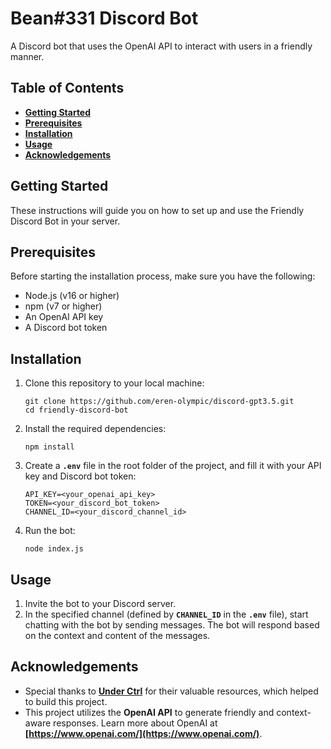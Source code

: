 # **Bean#331 Discord Bot**

A Discord bot that uses the OpenAI API to interact with users in a friendly manner.

## **Table of Contents**

- **[Getting Started](https://chat.openai.com/chat?model=gpt-4#getting-started)**
- **[Prerequisites](https://chat.openai.com/chat?model=gpt-4#prerequisites)**
- **[Installation](https://chat.openai.com/chat?model=gpt-4#installation)**
- **[Usage](https://chat.openai.com/chat?model=gpt-4#usage)**
- **[Acknowledgements](https://chat.openai.com/chat?model=gpt-4#acknowledgements)**

## **Getting Started**

These instructions will guide you on how to set up and use the Friendly Discord Bot in your server.

## **Prerequisites**

Before starting the installation process, make sure you have the following:

- Node.js (v16 or higher)
- npm (v7 or higher)
- An OpenAI API key
- A Discord bot token

## **Installation**

1. Clone this repository to your local machine:
    
    ```
    git clone https://github.com/eren-olympic/discord-gpt3.5.git
    cd friendly-discord-bot
    ```
    
2. Install the required dependencies:
    
    ```
    npm install
    ```
    
3. Create a **`.env`** file in the root folder of the project, and fill it with your API key and Discord bot token:
    
    ```
    API_KEY=<your_openai_api_key>
    TOKEN=<your_discord_bot_token>
    CHANNEL_ID=<your_discord_channel_id>
    ```
    
4. Run the bot:
    
    ```
    node index.js
    ```
    

## **Usage**

1. Invite the bot to your Discord server.
2. In the specified channel (defined by **`CHANNEL_ID`** in the **`.env`** file), start chatting with the bot by sending messages. The bot will respond based on the context and content of the messages.

## **Acknowledgements**

- Special thanks to **[Under Ctrl](https://www.youtube.com/watch?v=CB76_GDrPsE)** for their valuable resources, which helped to build this project.
- This project utilizes the **OpenAI API** to generate friendly and context-aware responses. Learn more about OpenAI at **[https://www.openai.com/](https://www.openai.com/)**.